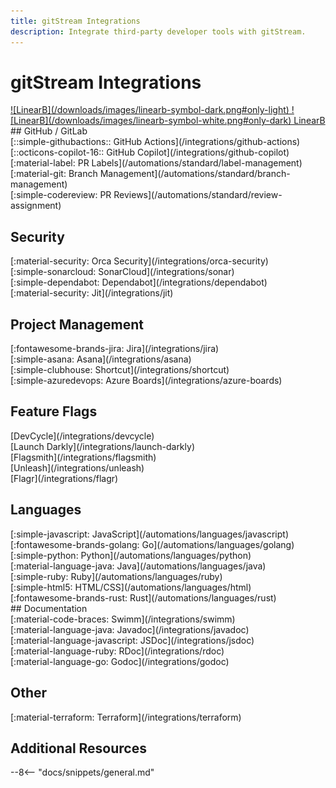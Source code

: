 ```yaml
---
title: gitStream Integrations
description: Integrate third-party developer tools with gitStream.
---
```

# gitStream Integrations
<!-- --8<-- [start:integrations]-->
<div class="integrations-list" markdown="1">

<div class="integrations-card" markdown="1">
<div class="integrations-card-title" markdown="1">
<a href=/integrations/linearb>![LinearB](/downloads/images/linearb-symbol-dark.png#only-light) ![LinearB](/downloads/images/linearb-symbol-white.png#only-dark) LinearB</a>
</div>
</div>

</div>
## GitHub / GitLab
<div class="integrations-list" markdown="1">

<div class="integrations-card" markdown="1">
<div class="integrations-card-title" markdown="1">
[::simple-githubactions:: GitHub Actions](/integrations/github-actions)
</div>
</div>

<div class="integrations-card" markdown="1">
<div class="integrations-card-title" markdown="1">
[::octicons-copilot-16:: GitHub Copilot](/integrations/github-copilot)
</div>
</div>

<div class="integrations-card" markdown="1">
<div class="integrations-card-title" markdown="1">
[:material-label: PR Labels](/automations/standard/label-management)
</div>
</div>

<div class="integrations-card" markdown="1">
<div class="integrations-card-title" markdown="1">
[:material-git: Branch Management](/automations/standard/branch-management)
</div>
</div>

<div class="integrations-card" markdown="1">
<div class="integrations-card-title" markdown="1">
[:simple-codereview: PR Reviews](/automations/standard/review-assignment)
</div>
</div>

</div>

## Security

<div class="integrations-list" markdown="1">

<div class="integrations-card" markdown="1">
<div class="integrations-card-title" markdown="1">
[:material-security: Orca Security](/integrations/orca-security)
</div>
</div>

<div class="integrations-card" markdown="1">
<div class="integrations-card-title" markdown="1">
[:simple-sonarcloud: SonarCloud](/integrations/sonar)
</div>
</div>

<div class="integrations-card" markdown="1">
<div class="integrations-card-title" markdown="1">
[:simple-dependabot: Dependabot](/integrations/dependabot)
</div>
</div>

<div class="integrations-card" markdown="1">
<div class="integrations-card-title" markdown="1">
[:material-security: Jit](/integrations/jit)
</div>
</div>

</div>

## Project Management

<div class="integrations-list" markdown="1">

<div class="integrations-card" markdown="1">
<div class="integrations-card-title" markdown="1">
[:fontawesome-brands-jira: Jira](/integrations/jira)
</div>
</div>

<div class="integrations-card" markdown="1">
<div class="integrations-card-title" markdown="1">
[:simple-asana: Asana](/integrations/asana)
</div>
</div>

<div class="integrations-card" markdown="1">
<div class="integrations-card-title" markdown="1">
[:simple-clubhouse: Shortcut](/integrations/shortcut)
</div>
</div>

<div class="integrations-card" markdown="1">
<div class="integrations-card-title" markdown="1">
[:simple-azuredevops: Azure Boards](/integrations/azure-boards)
</div>
</div>

</div>

## Feature Flags
<div class="integrations-list" markdown="1">

<div class="integrations-card" markdown="1">
<div class="integrations-card-title" markdown="1">
[DevCycle](/integrations/devcycle)
</div>
</div>

<div class="integrations-card" markdown="1">
<div class="integrations-card-title" markdown="1">
[Launch Darkly](/integrations/launch-darkly)
</div>
</div>

<div class="integrations-card" markdown="1">
<div class="integrations-card-title" markdown="1">
[Flagsmith](/integrations/flagsmith)
</div>
</div>

<div class="integrations-card" markdown="1">
<div class="integrations-card-title" markdown="1">
[Unleash](/integrations/unleash)
</div>
</div>

<div class="integrations-card" markdown="1">
<div class="integrations-card-title" markdown="1">
[Flagr](/integrations/flagr)
</div>
</div>

</div>


## Languages
<div class="integrations-list" markdown="1">

<div class="integrations-card" markdown="1">
<div class="integrations-card-title" markdown="1">
[:simple-javascript: JavaScript](/automations/languages/javascript)
</div>
</div>

<div class="integrations-card" markdown="1">
<div class="integrations-card-title" markdown="1">
[:fontawesome-brands-golang: Go](/automations/languages/golang)
</div>
</div>

<div class="integrations-card" markdown="1">
<div class="integrations-card-title" markdown="1">
[:simple-python: Python](/automations/languages/python)
</div>
</div>

<div class="integrations-card" markdown="1">
<div class="integrations-card-title" markdown="1">
[:material-language-java: Java](/automations/languages/java)
</div>
</div>

<div class="integrations-card" markdown="1">
<div class="integrations-card-title" markdown="1">
[:simple-ruby: Ruby](/automations/languages/ruby)
</div>
</div>

<div class="integrations-card" markdown="1">
<div class="integrations-card-title" markdown="1">
[:simple-html5: HTML/CSS](/automations/languages/html)
</div>
</div>

<div class="integrations-card" markdown="1">
<div class="integrations-card-title" markdown="1">
[:fontawesome-brands-rust: Rust](/automations/languages/rust)
</div>
</div>

</div>
## Documentation

<div class="integrations-list" markdown="1">

<div class="integrations-card" markdown="1">
<div class="integrations-card-title" markdown="1">
[:material-code-braces: Swimm](/integrations/swimm)
</div>
</div>

<div class="integrations-card" markdown="1">
<div class="integrations-card-title" markdown="1">
[:material-language-java: Javadoc](/integrations/javadoc)
</div>
</div>

<div class="integrations-card" markdown="1">
<div class="integrations-card-title" markdown="1">
[:material-language-javascript: JSDoc](/integrations/jsdoc)
</div>
</div>

<div class="integrations-card" markdown="1">
<div class="integrations-card-title" markdown="1">
[:material-language-ruby: RDoc](/integrations/rdoc)
</div>
</div>

<div class="integrations-card" markdown="1">
<div class="integrations-card-title" markdown="1">
[:material-language-go: Godoc](/integrations/godoc)
</div>
</div>

</div>

## Other

<div class="integrations-list" markdown="1">

<div class="integrations-card" markdown="1">
<div class="integrations-card-title" markdown="1">
[:material-terraform: Terraform](/integrations/terraform)
</div>
</div>

</div>
<!-- --8<-- [end:integrations]-->

## Additional Resources
--8<-- "docs/snippets/general.md"
